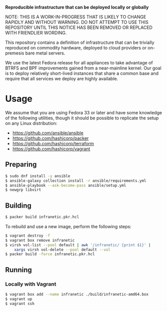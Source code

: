 **Reproducible infrastructure that can be deployed locally or globally**

NOTE: THIS IS A WORK-IN-PROGRESS THAT IS LIKELY TO CHANGE RAPIDLY AND WITHOUT
WARNING. DO NOT ATTEMPT TO USE THIS REPOSITORY UNTIL THIS NOTICE HAS BEEN
REMOVED OR REPLACED WITH FRIENDLIER WORDING.

This repository contains a definition of infrastructure that can be trivially
reproduced on commodity hardware, deployed to cloud providers or on-premesis
bare metal servers.

We use the latest Fedora release for all appliances to take advantage of BTRFS
and BPF improvements gained from a near-mainline kernel. Our goal is to deploy
relatively short-lived instances that share a common base and require that all
services we deploy are highly available.


Usage
==========
We assume that you are using Fedora 33 or later and have some knowledge of the
following utilities, though it should be possible to replicate the setup on any
Linux distribution:

* https://github.com/ansible/ansible
* https://github.com/hashicorp/packer
* https://github.com/hashicorp/terraform
* https://github.com/hashicorp/vagrant

Preparing
----------
```sh
$ sudo dnf install -y ansible
$ ansible-galaxy collection install -r ansible/requirements.yml
$ ansible-playbook --ask-become-pass ansible/setup.yml
$ newgrp libvirt
```

Building
----------
```sh
$ packer build infranetic.pkr.hcl
```

To rebuild and use a new image, perform the following steps:

```sh
$ vagrant destroy -f
$ vagrant box remove infranetic
$ virsh vol-list --pool default | awk '/infranetic/ {print $1}' |
    xargs virsh vol-delete --pool default --vol
$ packer build -force infranetic.pkr.hcl
```

Running
----------
### Locally with Vagrant
```sh
$ vagrant box add --name infranetic ./build/infranetic-amd64.box
$ vagrant up
$ vagrant ssh
```
